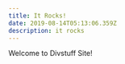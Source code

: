 ```yaml
---
title: It Rocks!
date: 2019-08-14T05:13:06.359Z
description: it rocks
---
```

Welcome to Divstuff Site!

